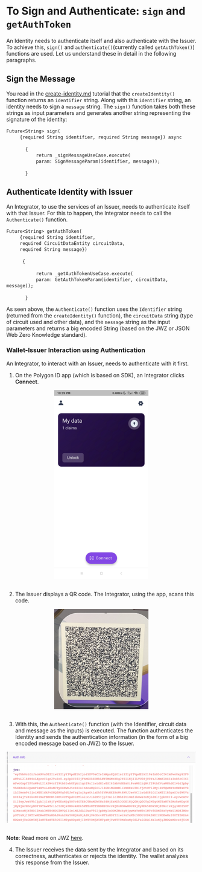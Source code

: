 # To Sign and Authenticate: `sign` and `getAuthToken`
 
An Identity needs to authenticate itself and also authenticate with the Issuer. To achieve this, `sign()` and `authenticate()`(currently called `getAuthToken()`) functions are used. Let us understand these in detail in the following paragraphs.
 
## Sign the Message
 
You read in the [create-identity.md](./wallet/wallet-sdk-core-functionality/identity-wallet/create-identity.md) tutorial that the `createIdentity()` function returns an `identifier` string. Along with this `identifier` string, an identity needs to sign a `message` string. The `sign()` function takes both these strings as input parameters and generates another string representing the signature of the identity:
 
```
Future<String> sign(
     {required String identifier, required String message}) async
 
       {
           return _signMessageUseCase.execute(
           param: SignMessageParam(identifier, message));
 
       }
```   
## Authenticate Identity with Issuer
 
An Integrator, to use the services of an Issuer, needs to authenticate itself with that Issuer. For this to happen, the Integrator needs to call the `Authenticate()` function.
 
```
Future<String> getAuthToken(
     {required String identifier,
     required CircuitDataEntity circuitData,
     required String message})
    
      {
 
           return _getAuthTokenUseCase.execute(
           param: GetAuthTokenParam(identifier, circuitData, message));
 
       }
```
 
As seen above, the `Authenticate()` function uses the `Identifier` string (returned from the `createIdentity()` function), the `circuitData` string (type of circuit used and other data), and the `message` string as the input parameters and returns a big encoded String (based on the JWZ or JSON Web Zero Knowledge standard).
 
### Wallet-Issuer Interaction using Authentication
 
An Integrator, to interact with an Issuer, needs to authenticate with it first. 
 
1.  On the Polygon ID app (which is based on SDK), an Integrator clicks **Connect**.
 
   <div align="center">
   <img src= "../../../imgs/polygonid-wallet-connect.png" align="center" width="250"/>
   </div>
 
   <br>
 
2.  The Issuer displays a QR code. The Integrator, using the app, scans this code.
 
   <div align="center">
   <img src= "../../../imgs/qr-code-scan.png" align="center" width="250"/>
   </div>
 
   <br>
 
 
3.  With this, the `Authenticate()` function (with the Identifier, circuit data and message as the inputs) is executed. The function authenticates the Identity and sends the authentication information (in the form of a big encoded message based on JWZ) to the Issuer.
 
   <div align="center">
   <img src= "../../../imgs/jwz.png" align="center" width="500"/>
   </div>
 
   <br>
 
**Note**: Read more on JWZ [here](https://github.com/0xPolygonID/tutorials/blob/main/mkdocs/docs/wallet/wallet-sdk-core-functionality/proof-generation/JWZ.md).
 
4. The Issuer receives the data sent by the Integrator and based on its correctness, authenticates or rejects the identity. The wallet analyzes this response from the Issuer.

